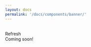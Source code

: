 ```yaml
---
layout: docs
permalink: '/docs/components/banner/'
---
```


<br />
<div class="banner">
  <div class="banner-title">
    <span>Refresh</span>
  </div>
  <div class="banner-subtitle">
    <span>
      Coming soon!
    </span>
  </div>
</div>
